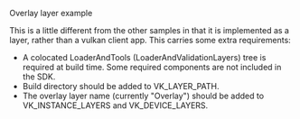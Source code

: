 Overlay layer example

This is a little different from the other samples in that it is implemented as a layer, rather than a vulkan client app. This carries some extra requirements:

- A colocated LoaderAndTools (LoaderAndValidationLayers) tree is required at build time. Some required components are not included in the SDK.
- Build directory should be added to VK_LAYER_PATH.
- The overlay layer name (currently "Overlay") should be added to VK_INSTANCE_LAYERS and VK_DEVICE_LAYERS.
